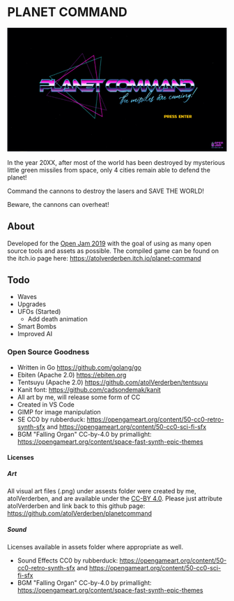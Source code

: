 # PLANET COMMAND

![Planet Command](assets/screens/planet-command-intro.gif)

In the year 20XX, after most of the world has been destroyed by mysterious little green missiles from space, only 4 cities remain able to defend the planet!

Command the cannons to destroy the lasers and SAVE THE WORLD!

Beware, the cannons can overheat!

## About

Developed for the [Open Jam 2019](https://itch.io/jam/open-jam-2019) with the goal of using as many open source tools and assets as possible. The compiled game can be found on the itch.io page here: <https://atolverderben.itch.io/planet-command>

## Todo

* Waves
* Upgrades
* UFOs (Started)
  * Add death animation
* Smart Bombs
* Improved AI

### Open Source Goodness

* Written in Go <https://github.com/golang/go>
* Ebiten (Apache 2.0) <https://ebiten.org>
* Tentsuyu (Apache 2.0) <https://github.com/atolVerderben/tentsuyu>
* Kanit font: <https://github.com/cadsondemak/kanit>
* All art by me, will release some form of CC
* Created in VS Code
* GIMP for image manipulation
* SE CC0 by rubberduck: <https://opengameart.org/content/50-cc0-retro-synth-sfx> and <https://opengameart.org/content/50-cc0-sci-fi-sfx>
* BGM "Falling Organ" CC-by-4.0 by primallight: <https://opengameart.org/content/space-fast-synth-epic-themes>

#### Licenses

##### Art

 All visual art files (.png) under assests folder were created by me, atolVerderben, and are available under the [CC-BY 4.0](https://creativecommons.org/licenses/by/4.0/legalcode). Please just attribute atolVerderben and link back to this github page: <https://github.com/atolVerderben/planetcommand>

##### Sound

Licenses available in assets folder where appropriate as well.

* Sound Effects CC0 by rubberduck: <https://opengameart.org/content/50-cc0-retro-synth-sfx> and <https://opengameart.org/content/50-cc0-sci-fi-sfx>
* BGM "Falling Organ" CC-by-4.0 by primallight: <https://opengameart.org/content/space-fast-synth-epic-themes>
